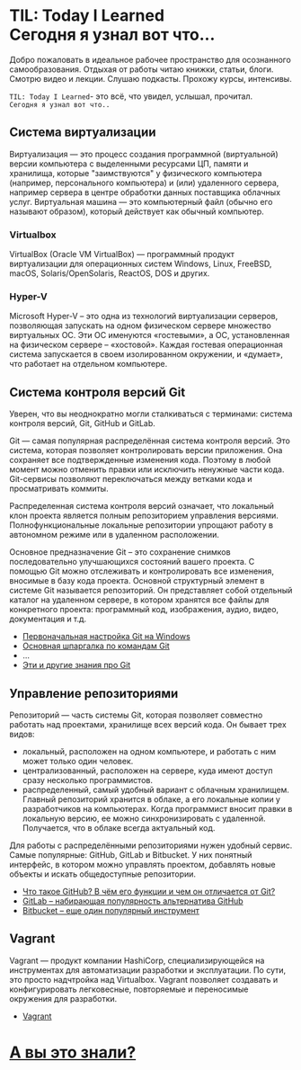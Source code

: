 <a id="start"></a>

# TIL: Today I Learned<br>Сегодня я узнал вот что... #

Добро пожаловать в идеальное рабочее пространство для осознанного самообразования. Отдыхая от работы читаю книжки, статьи, блоги. Смотрю видео и лекции. Слушаю подкасты. Прохожу курсы, интенсивы.

`TIL: Today I Learned`- это всё, что увидел, услышал, прочитал.<br>`Сегодня я узнал вот что..`

## Система виртуализации ##

  Виртуализация — это процесс создания программной (виртуальной) версии компьютера с выделенными ресурсами ЦП, памяти и хранилища, которые "заимствуются" у физического компьютера (например, персонального компьютера) и (или) удаленного сервера, например сервера в центре обработки данных поставщика облачных услуг. Виртуальная машина — это компьютерный файл (обычно его называют образом), который действует как обычный компьютер.

### Virtualbox ###

VirtualBox (Oracle VM VirtualBox) — программный продукт виртуализации для операционных систем Windows, Linux, FreeBSD, macOS, Solaris/OpenSolaris, ReactOS, DOS и других.

### Hyper-V ###

Microsoft Hyper-V – это одна из технологий виртуализации серверов, позволяющая запускать на одном физическом сервере множество виртуальных ОС. Эти ОС именуются «гостевыми», а ОС, установленная на физическом сервере – «хостовой». Каждая гостевая операционная система запускается в своем изолированном окружении, и «думает», что работает на отдельном компьютере.

## Система контроля версий Git ##

Уверен, что вы неоднократно могли сталкиваться с терминами: система контроля версий, Git, GitHub и GitLab.

Git — самая популярная распределённая система контроля версий. Это система, которая позволяет контролировать версии приложения. Она сохраняет все подтвержденные изменения кода. Поэтому в любой момент можно отменить правки или исключить ненужные части кода. Git-сервисы позволяют переключаться между ветками кода и просматривать коммиты.

Распределенная система контроля версий означает, что локальный клон проекта является полным репозиторием управления версиями. Полнофункциональные локальные репозитории упрощают работу в автономном режиме или в удаленном расположении.

Основное предназначение Git – это сохранение снимков последовательно улучшающихся состояний вашего проекта. С помощью Git можно отслеживать и контролировать все изменения, вносимые в базу кода проекта. Основной структурный элемент в системе Git называется репозиторий. Он представляет собой отдельный каталог на удаленном сервере, в котором хранятся все файлы для конкретного проекта: программный код, изображения, аудио, видео, документация и т.д.
- [Первоначальная настройка Git на Windows]()
- [Основная шпаргалка по командам Git]()
- ...
- [Эти и другие знания про Git](/Git/README.md)

## Управление репозиториями ##

Репозиторий — часть системы Git, которая позволяет совместно работать над проектами, хранилище всех версий кода. Он бывает трех видов:
- локальный, расположен на одном компьютере, и работать с ним может только один человек.
- централизованный, расположен на сервере, куда имеют доступ сразу несколько программистов.
- распределенный, самый удобный вариант с облачным хранилищем. Главный репозиторий хранится в облаке, а его локальные копии у разработчиков на компьютерах. Когда программист вносит правки в локальную версию, ее можно синхронизировать с удаленной. Получается, что в облаке всегда актуальный код.

Для работы с распределёнными репозиториями нужен удобный сервис. Самые популярные: GitHub, GitLab и Bitbucket. У них понятный интерфейс, в котором можно управлять проектом, добавлять новые объекты и искать общедоступные репозитории.

- [Что такое GitHub? В чём его функции и чем он отличается от Git?]()
- [GitLab – набирающая популярность альтернатива GitHub]()
- [Bitbucket – еще один популярный инструмент]()

## Vagrant ##

Vagrant — продукт компании HashiCorp, специализирующейся на инструментах для автоматизации разработки и эксплуатации. По сути, это просто надчтройка над Virtualbox. Vagrant позволяет создавать и конфигурировать легковесные, повторяемые и переносимые окружения для разработки.

- [Vagrant](/Vagrant/README.md#vagrant)

# [А вы это знали?](#start) #
